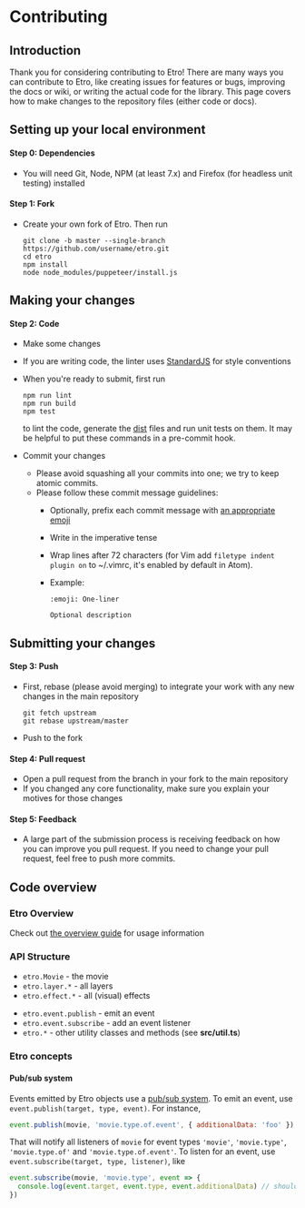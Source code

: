 # Contributing

## Introduction

Thank you for considering contributing to Etro! There are many ways you can contribute to Etro, like creating issues for features or bugs, improving the docs or wiki, or writing the actual code for the library. This page covers how to make changes to the repository files (either code or docs).


## Setting up your local environment

#### Step 0: Dependencies

- You will need Git, Node, NPM (at least 7.x) and Firefox (for headless unit testing) installed

#### Step 1: Fork

- Create your own fork of Etro. Then run

  ```
  git clone -b master --single-branch https://github.com/username/etro.git
  cd etro
  npm install
  node node_modules/puppeteer/install.js
  ```

## Making your changes

#### Step 2: Code

- Make some changes
- If you are writing code, the linter uses [StandardJS](https://standardjs.com/rules.html) for style conventions
- When you're ready to submit, first run

  ```
  npm run lint
  npm run build
  npm test
  ```

  to lint the code, generate the [dist](dist) files and run unit tests on them. It may be helpful to put these commands in a pre-commit hook.

- Commit your changes
  - Please avoid squashing all your commits into one; we try to keep atomic commits.
  - Please follow these commit message guidelines:
    - Optionally, prefix each commit message with [an appropriate emoji](https://gitmoji.dev)
    - Write in the imperative tense
    - Wrap lines after 72 characters (for Vim add `filetype indent plugin on` to ~/.vimrc, it's enabled by default in Atom).
    - Example:

      ```
      :emoji: One-liner

      Optional description
      ```

## Submitting your changes

#### Step 3: Push

- First, rebase (please avoid merging) to integrate your work with any new changes in the main repository

  ```
  git fetch upstream
  git rebase upstream/master
  ```

- Push to the fork

#### Step 4: Pull request

- Open a pull request from the branch in your fork to the main repository
- If you changed any core functionality, make sure you explain your motives for those changes

#### Step 5: Feedback

- A large part of the submission process is receiving feedback on how you can improve you pull request. If you need to change your pull request, feel free to push more commits.

## Code overview

### Etro Overview

Check out [the overview guide](https://etrojs.dev/docs/overview) for usage information

### API Structure

* `etro.Movie` - the movie
* `etro.layer.*` - all layers
* `etro.effect.*` - all (visual) effects
- `etro.event.publish` - emit an event
- `etro.event.subscribe` - add an event listener
- `etro.*` - other utility classes and methods (see **src/util.ts**)

### Etro concepts

#### Pub/sub system

Events emitted by Etro objects use a [pub/sub system](https://en.wikipedia.org/wiki/Publish%E2%80%93subscribe_pattern). To emit an event, use `event.publish(target, type, event)`. For instance,

```js
event.publish(movie, 'movie.type.of.event', { additionalData: 'foo' })
```

That will notify all listeners of `movie` for event types `'movie'`, `'movie.type'`, `'movie.type.of'` and `'movie.type.of.event'`. To listen for an event, use `event.subscribe(target, type, listener)`, like

```js
event.subscribe(movie, 'movie.type', event => {
  console.log(event.target, event.type, event.additionalData) // should print the movie, 'movie.type.of.event', 'foo'
})
```
